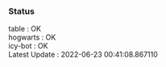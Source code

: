### Status


table : OK  
hogwarts : OK  
icy-bot : OK  
Latest Update : 2022-06-23 00:41:08.867110

